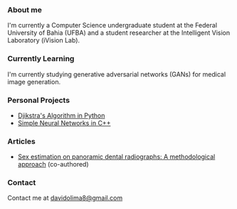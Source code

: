<!--
**davidolima/davidolima** is a ✨ _special_ ✨ repository because its `README.md` (this file) appears on your GitHub profile.

Here are some ideas to get you started:

- 🔭 I’m currently working on ...
- 🌱 I’m currently learning ...
- 👯 I’m looking to collaborate on ...
- 🤔 I’m looking for help with ...
- 💬 Ask me about ...
- 📫 How to reach me: ...
- 😄 Pronouns: ...
- ⚡ Fun fact: ...
-->
### About me
I'm currently a Computer Science undergraduate student at the Federal University of Bahia (UFBA) and a student researcher at the Intelligent Vision Laboratory (iVision Lab).

### Currently Learning
I'm currently studying generative adversarial networks (GANs) for medical image generation.

### Personal Projects
 - [Djikstra's Algorithm in Python](https://github.com/davidolima/Pathfinder)
 - [Simple Neural Networks in C++](https://github.com/davidolima/nn-cpp)

### Articles
 - [Sex estimation on panoramic dental radiographs: A methodological approach](https://sol.sbc.org.br/index.php/sbcas/article/view/25282) (co-authored)

### Contact
Contact me at [davidolima8@gmail.com](mailto:davidolima8@gmail.com)
